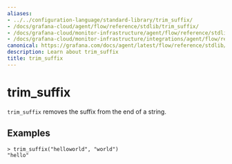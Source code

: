 ```yaml
---
aliases:
- ../../configuration-language/standard-library/trim_suffix/
- /docs/grafana-cloud/agent/flow/reference/stdlib/trim_suffix/
- /docs/grafana-cloud/monitor-infrastructure/agent/flow/reference/stdlib/trim_suffix/
- /docs/grafana-cloud/monitor-infrastructure/integrations/agent/flow/reference/stdlib/trim_suffix/
canonical: https://grafana.com/docs/agent/latest/flow/reference/stdlib/trim_suffix/
description: Learn about trim_suffix
title: trim_suffix
---
```


# trim_suffix

`trim_suffix` removes the suffix from the end of a string.

## Examples

```river
> trim_suffix("helloworld", "world")
"hello"
```
